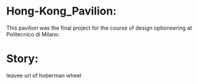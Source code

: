 # Hong-Kong_Pavilion:
This pavilion was the final project for the course of design optioneering at Politecnico di Milano.

# Story:

leavee url of hoberman wheel

